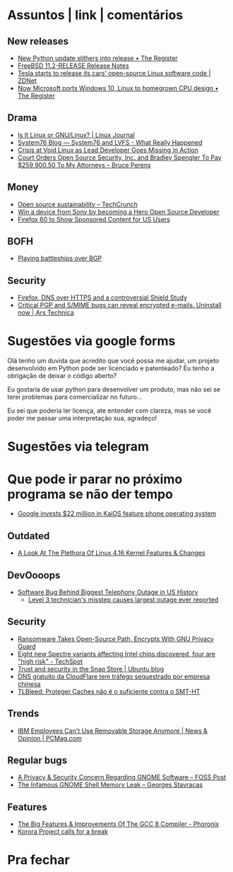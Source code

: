 Assuntos | link | comentários
=============================

New releases
------------
* [New Python update slithers into release • The Register    ](https://www.theregister.co.uk/2018/06/28/python_3_7_released/)
* [FreeBSD 11.2-RELEASE Release Notes](https://www.freebsd.org/releases/11.2R/relnotes.html)
* [Tesla starts to release its cars' open-source Linux software code | ZDNet](https://www.zdnet.com/article/tesla-starts-to-release-its-cars-open-source-linux-software-code/)
* [Now Microsoft ports Windows 10, Linux to homegrown CPU design • The Register    ](https://www.theregister.co.uk/2018/06/18/microsoft_e2_edge_windows_10/)


Drama
-----
* [Is It Linux or GNU/Linux? | Linux Journal](https://www.linuxjournal.com/content/it-linux-or-gnulinux)
* [System76 Blog — System76 and LVFS - What Really Happened](http://blog.system76.com/post/173801677358/system76-and-lvfs-what-really-happened)
* [Crisis at Void Linux as Lead Developer Goes Missing in Action](https://itsfoss.com/void-linux-crisis/)
* [Court Orders Open Source Security, Inc. and Bradley Spengler To Pay $259,900.50 To My Attorneys – Bruce Perens](https://perens.com/2018/06/10/court-orders-open-source-security-inc-and-bradley-spengler-to-pay-259900-50-to-my-attorneys/)


Money
-----
* [Open source sustainability – TechCrunch](https://techcrunch.com/2018/06/23/open-source-sustainability/)
* [Win a device from Sony by becoming a Hero Open Source Developer](https://www.xda-developers.com/sony-hero-open-source-developer-win-devcie/)
* [Firefox 60 to Show Sponsored Content for US Users](https://www.bleepingcomputer.com/news/software/firefox-60-to-show-sponsored-content-for-us-users/)

BOFH
----
* [Playing battleships over BGP](https://blog.benjojo.co.uk/post/bgp-battleships)

Security
--------
* [Firefox, DNS over HTTPS and a controversial Shield Study](https://www.ghacks.net/2018/03/20/firefox-dns-over-https-and-a-worrying-shield-study/)
* [Critical PGP and S/MIME bugs can reveal encrypted e-mails. Uninstall now | Ars Technica](https://arstechnica.com/information-technology/2018/05/critical-pgp-and-smime-bugs-can-reveal-encrypted-e-mails-uninstall-now/)


Sugestões via google forms
==========================
Olá tenho um duvida que acredito que você possa me ajudar, um projeto desenvolvido em Python pode ser licenciado e patenteado? 
Eu tenho a obrigação de deixar o código aberto?

Eu gostaria de usar python para desenvolver um produto, mas não sei se terei problemas para comercializar no futuro... 

Eu sei que poderia ler licença, ate entender com clareza, mas se você poder me passar uma interpretação sua, agradeço!

Sugestões via telegram
======================


Que pode ir parar no próximo programa se não der tempo
=======================================================
* [Google invests $22 million in KaiOS feature phone operating system](https://www.androidpolice.com/2018/06/28/google-invests-22-million-kaios-feature-phone-operating-system/)

Outdated
--------
* [A Look At The Plethora Of Linux 4.16 Kernel Features & Changes](https://www.phoronix.com/scan.php?page=article&item=linux-416-changes&num=1)

DevOooops
---------
* [Software Bug Behind Biggest Telephony Outage in US History](https://www.bleepingcomputer.com/news/software/software-bug-behind-biggest-telephony-outage-in-us-history/)
  * [Level 3 technician's misstep causes largest outage ever reported](https://www.fiercetelecom.com/telecom/fcc-finally-specifies-cause-2016-level-3-network-outage)

Security
--------
* [Ransomware Takes Open-Source Path, Encrypts With GNU Privacy Guard](https://securingtomorrow.mcafee.com/mcafee-labs/ransomware-takes-open-source-path-encrypts-gnu-privacy-guard/)
* [Eight new Spectre variants affecting Intel chips discovered, four are "high risk" - TechSpot](https://www.techspot.com/news/74447-eight-new-spectre-variants-affecting-intel-chips-discovered.html)
* [Trust and security in the Snap Store | Ubuntu blog](https://blog.ubuntu.com/2018/05/15/trust-and-security-in-the-snap-store)
* [DNS gratuito da CloudFlare tem tráfego sequestrado por empresa chinesa](https://medium.com/@ayubio/dns-gratuito-da-cloudflare-tem-tr%C3%A1fego-sequestrado-por-empresa-chinesa-b0a4de05cdbc)
* [TLBleed: Proteger Caches não é o suficiente contra o SMT-HT](https://linux-br.org/81-tlbleed-proteger-caches-nao-e-o-suficiente-contra-o-smt-ht)

Trends
------
* [IBM Employees Can't Use Removable Storage Anymore | News & Opinion | PCMag.com](https://www.pcmag.com/news/361098/ibm-employees-cant-use-removable-storage-anymore)

Regular bugs
------------
* [A Privacy & Security Concern Regarding GNOME Software – FOSS Post](https://fosspost.org/analytics/privacy-security-concern-regarding-gnome-software)
* [The Infamous GNOME Shell Memory Leak – Georges Stavracas](https://feaneron.com/2018/04/20/the-infamous-gnome-shell-memory-leak/)


Features
--------
* [The Big Features & Improvements Of The GCC 8 Compiler - Phoronix](https://www.phoronix.com/scan.php?page=news_item&px=GCC-8-Compiler-Features-List)
* [Korora Project calls for a break](https://kororaproject.org/about/news/time-for-a-break)



Pra fechar
==========


